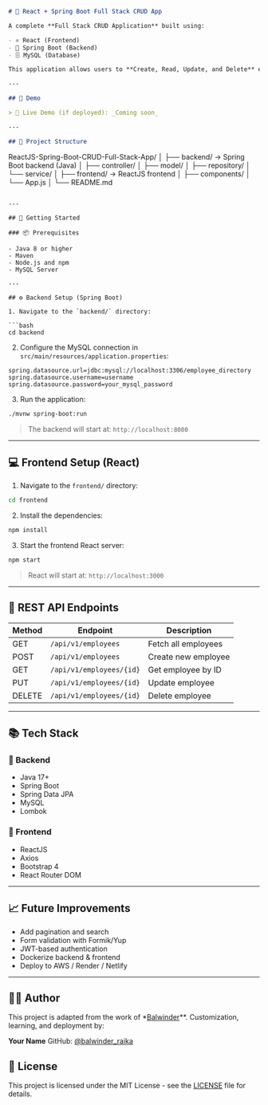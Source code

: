 ```markdown
# 🧩 React + Spring Boot Full Stack CRUD App

A complete **Full Stack CRUD Application** built using:

- ⚛️ React (Frontend)
- 🌱 Spring Boot (Backend)
- 🗄️ MySQL (Database)

This application allows users to **Create, Read, Update, and Delete** employee records through a user-friendly interface, backed by a robust RESTful API.

---

## 📸 Demo

> 🎯 Live Demo (if deployed): _Coming soon_

---

## 📂 Project Structure

```

ReactJS-Spring-Boot-CRUD-Full-Stack-App/
│
├── backend/          → Spring Boot backend (Java)
│   ├── controller/
│   ├── model/
│   ├── repository/
│   └── service/
│
├── frontend/         → ReactJS frontend
│   ├── components/
│   └── App.js
│
└── README.md

````

---

## 🚀 Getting Started

### 📦 Prerequisites

- Java 8 or higher
- Maven
- Node.js and npm
- MySQL Server

---

## ⚙️ Backend Setup (Spring Boot)

1. Navigate to the `backend/` directory:

```bash
cd backend
````

2. Configure the MySQL connection in `src/main/resources/application.properties`:

```properties
spring.datasource.url=jdbc:mysql://localhost:3306/employee_directory
spring.datasource.username=username
spring.datasource.password=your_mysql_password
```

3. Run the application:

```bash
./mvnw spring-boot:run
```

> The backend will start at: `http://localhost:8080`

---

## 💻 Frontend Setup (React)

1. Navigate to the `frontend/` directory:

```bash
cd frontend
```

2. Install the dependencies:

```bash
npm install
```

3. Start the frontend React server:

```bash
npm start
```

> React will start at: `http://localhost:3000`

---

## 🔗 REST API Endpoints

| Method | Endpoint                 | Description         |
| ------ | ------------------------ | ------------------- |
| GET    | `/api/v1/employees`      | Fetch all employees |
| POST   | `/api/v1/employees`      | Create new employee |
| GET    | `/api/v1/employees/{id}` | Get employee by ID  |
| PUT    | `/api/v1/employees/{id}` | Update employee     |
| DELETE | `/api/v1/employees/{id}` | Delete employee     |

---

## 📚 Tech Stack

### 🔧 Backend

* Java 17+
* Spring Boot
* Spring Data JPA
* MySQL
* Lombok

### 🎨 Frontend

* ReactJS
* Axios
* Bootstrap 4
* React Router DOM

---

## 📈 Future Improvements

* Add pagination and search
* Form validation with Formik/Yup
* JWT-based authentication
* Dockerize backend & frontend
* Deploy to AWS / Render / Netlify

---

## 🙋‍♂️ Author

This project is adapted from the work of *[Balwinder](https://github.com/balwinderRaika11)**.
Customization, learning, and deployment by:

**Your Name**
GitHub: [@balwinder_raika](https://github.com/balwinderRaika11)

## 📄 License

This project is licensed under the MIT License - see the [LICENSE](LICENSE) file for details.
